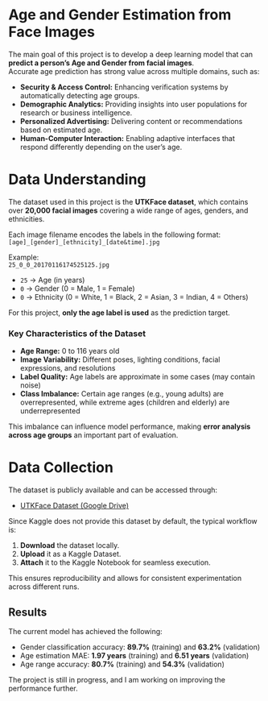 #  Age and Gender Estimation from Face Images

The main goal of this project is to develop a deep learning model that can **predict a person’s Age and Gender from facial images**.  
Accurate age prediction has strong value across multiple domains, such as:

- **Security & Access Control:** Enhancing verification systems by automatically detecting age groups.  
- **Demographic Analytics:** Providing insights into user populations for research or business intelligence.  
- **Personalized Advertising:** Delivering content or recommendations based on estimated age.  
- **Human-Computer Interaction:** Enabling adaptive interfaces that respond differently depending on the user’s age.  

# Data Understanding  

The dataset used in this project is the **UTKFace dataset**, which contains over **20,000 facial images** covering a wide range of ages, genders, and ethnicities.  

Each image filename encodes the labels in the following format:  
`[age]_[gender]_[ethnicity]_[date&time].jpg`  

Example:  
`25_0_0_20170116174525125.jpg`  
- `25` → Age (in years)  
- `0` → Gender (0 = Male, 1 = Female)  
- `0` → Ethnicity (0 = White, 1 = Black, 2 = Asian, 3 = Indian, 4 = Others)  

For this project, **only the age label is used** as the prediction target.  

### Key Characteristics of the Dataset
- **Age Range:** 0 to 116 years old  
- **Image Variability:** Different poses, lighting conditions, facial expressions, and resolutions  
- **Label Quality:** Age labels are approximate in some cases (may contain noise)  
- **Class Imbalance:** Certain age ranges (e.g., young adults) are overrepresented, while extreme ages (children and elderly) are underrepresented  

This imbalance can influence model performance, making **error analysis across age groups** an important part of evaluation.  


# Data Collection  

The dataset is publicly available and can be accessed through:  
- [UTKFace Dataset (Google Drive)](https://drive.google.com/drive/folders/19zV45_NQzrBPLzFymXeNZiufxbeENGth)  

Since Kaggle does not provide this dataset by default, the typical workflow is:  
1. **Download** the dataset locally.  
2. **Upload** it as a Kaggle Dataset.  
3. **Attach** it to the Kaggle Notebook for seamless execution.  

This ensures reproducibility and allows for consistent experimentation across different runs.  


## Results

The current model has achieved the following:

- Gender classification accuracy: **89.7%** (training) and **63.2%** (validation)  
- Age estimation MAE: **1.97 years** (training) and **6.51 years** (validation)  
- Age range accuracy: **80.7%** (training) and **54.3%** (validation)  

The project is still in progress, and I am working on improving the performance further.

